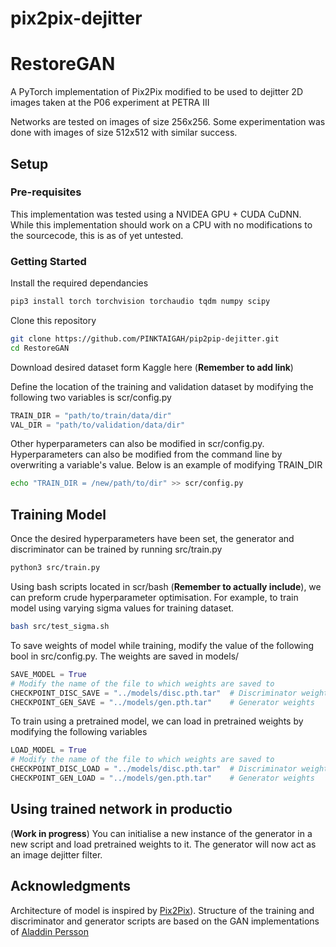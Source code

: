 # pix2pix-dejitter

# RestoreGAN
A PyTorch implementation of Pix2Pix modified to be used to dejitter 2D images taken at the P06 experiment at PETRA III

Networks are tested on images of size 256x256. Some experimentation was done with images of size 512x512 with similar success.

## Setup

### Pre-requisites

This implementation was tested using a NVIDEA GPU + CUDA CuDNN. While this implementation should work on a CPU with no modifications to the sourcecode, this is as of yet untested.

### Getting Started

Install the required dependancies

~~~ bash
pip3 install torch torchvision torchaudio tqdm numpy scipy 
~~~

Clone this repository

~~~bash
git clone https://github.com/PINKTAIGAH/pip2pip-dejitter.git
cd RestoreGAN
~~~

Download desired dataset form Kaggle here (**Remember to add link**)

Define the location of the training and validation dataset by modifying the following two variables is scr/config.py

~~~python
TRAIN_DIR = "path/to/train/data/dir"
VAL_DIR = "path/to/validation/data/dir"
~~~

Other hyperparameters can also be modified in scr/config.py. Hyperparameters can also be modified from the command line by overwriting a variable's value. Below is an example of modifying TRAIN_DIR

~~~bash
echo "TRAIN_DIR = /new/path/to/dir" >> scr/config.py
~~~

## Training Model

Once the desired hyperparameters have been set, the generator and discriminator can be trained by running src/train.py 

~~~bash
python3 src/train.py
~~~

Using bash scripts located in scr/bash (**Remember to actually include**), we can preform crude hyperparameter optimisation. For example, to train model using varying sigma values for training dataset.

~~~bash
bash src/test_sigma.sh
~~~

To save weights of model while training, modify the value of the following bool in src/config.py. The weights are saved in models/

~~~python
SAVE_MODEL = True
# Modify the name of the file to which weights are saved to
CHECKPOINT_DISC_SAVE = "../models/disc.pth.tar"  # Discriminator weights
CHECKPOINT_GEN_SAVE = "../models/gen.pth.tar"    # Generator weights
~~~

To train using a pretrained model, we can load in pretrained weights by modifying the following variables

~~~python
LOAD_MODEL = True
# Modify the name of the file to which weights are saved to
CHECKPOINT_DISC_LOAD = "../models/disc.pth.tar"  # Discriminator weights
CHECKPOINT_GEN_LOAD = "../models/gen.pth.tar"    # Generator weights
~~~

## Using trained network in productio

(**Work in progress**)
You can initialise a new instance of the generator in a new script and load pretrained weights to it. The generator will now act as an image dejitter filter.

## Acknowledgments

Architecture of model is inspired by [Pix2Pix](https://arxiv.org/abs/1611.07004)). Structure of the training and discriminator and generator scripts are based on the GAN implementations of [Aladdin Persson](https://github.com/aladdinpersson/Machine-Learning-Collection) 

